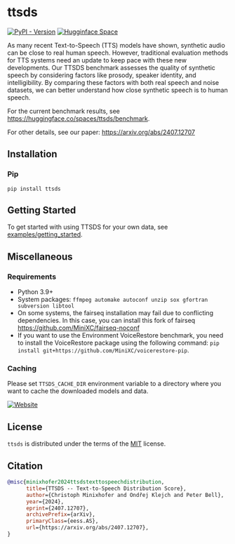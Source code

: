 # ttsds

[![PyPI - Version](https://img.shields.io/pypi/v/ttsds.svg)](https://pypi.org/project/ttsds)
[![Hugginface Space](https://img.shields.io/badge/%F0%9F%A4%97-ttsds%2Fbenchmark-blue)](https://huggingface.co/spaces/ttsds/benchmark)

As many recent Text-to-Speech (TTS) models have shown, synthetic audio can be close to real human speech. However, traditional evaluation methods for TTS systems need an update to keep pace with these new developments. Our TTSDS benchmark assesses the quality of synthetic speech by considering factors like prosody, speaker identity, and intelligibility. By comparing these factors with both real speech and noise datasets, we can better understand how close synthetic speech is to human speech.

For the current benchmark results, see https://huggingface.co/spaces/ttsds/benchmark.

For other details, see our paper: https://arxiv.org/abs/2407.12707

## Installation

### Pip

```console
pip install ttsds
```

## Getting Started

To get started with using TTSDS for your own data, see [examples/getting_started](https://github.com/ttsds/ttsds/tree/main/examples/getting_started).

## Miscellaneous

### Requirements

- Python 3.9+
- System packages: ``ffmpeg automake autoconf unzip sox gfortran subversion libtool``
- On some systems, the fairseq installation may fail due to conflicting dependencies. In this case, you can install this fork of fairseq https://github.com/MiniXC/fairseq-noconf
- If you want to use the Environment VoiceRestore benchmark, you need to install the VoiceRestore package using the following command: ``pip install git+https://github.com/MiniXC/voicerestore-pip``.

### Caching

Please set ``TTSDS_CACHE_DIR`` environment variable to a directory where you want to cache the downloaded models and data.

[![Website](https://ttsdsbenchmark.com/logo-dark.png)](https://ttsdsbenchmark.com)

## License

`ttsds` is distributed under the terms of the [MIT](https://spdx.org/licenses/MIT.html) license.

## Citation
```bibtex
@misc{minixhofer2024ttsdstexttospeechdistribution,
      title={TTSDS -- Text-to-Speech Distribution Score}, 
      author={Christoph Minixhofer and Ondřej Klejch and Peter Bell},
      year={2024},
      eprint={2407.12707},
      archivePrefix={arXiv},
      primaryClass={eess.AS},
      url={https://arxiv.org/abs/2407.12707}, 
}
```
